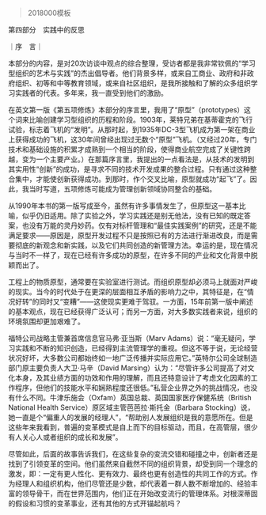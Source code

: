 # 
> 2018000模板


第四部分　实践中的反思





｜序　言｜


本部分的内容，是对20次访谈中观点的综合整理，受访者都是我非常钦佩的“学习型组织的艺术与实践”的杰出倡导者。他们背景多样，或来自工商业、政府和非政府组织、初等和中等教育领域，或来自社区组织，是我所接触和了解的众多组织学习实践者的代表。多年来，我一直受到他们的激励。

在英文第一版《第五项修炼》本部分的序言里，我用了“原型”（prototypes）这个词来比喻创建学习型组织的历程和阶段。1903年，莱特兄弟在基蒂霍克的飞行试验，标志着飞机的“发明”。从那时起，到1935年DC-3型飞机成为第一架在商业上获得成功的飞机，这30年间曾经出现过无数个“原型”飞机。（又经过20年，专门技术和基础设施的积累才成熟到一个相当的阶段，使得商业航空完成了关键性跨越，变为一个主要产业。）在那篇序言里，我提出的一点看法是，从技术的发明到其实用性“创新”的成功，是寻求不同的技术开发成果的整合过程。只有通过这种整合集中，才能使创新获得成功。到那时，作个交叉比喻，原型就成功“起飞”了。因此，我当时写道，五项修炼可能成为管理创新领域协同整合的基础。

从1990年本书的第一版写成至今，虽然有许多事情发生了，但原型这一基本比喻，似乎仍旧适用。除了实验之外，学习实践还是别无他法，没有已知的既定答案，也没有万能的灵丹妙药。仅有对标杆管理和“最佳实践案例”的研究，还是不能满足要求——原因是，原型开发过程不只是按照已有的方法进行渐进改良，而是需要彻底的新观念和新实践，以及它们共同创造的新管理方法。幸运的是，现在情况与当时不一样了，现在已经有许多成功的原型，在许多不同的产业和文化背景中脱颖而出了。

工程上的物质原型，通常要在实验室进行测试。而组织原型却必须马上就面对严峻的现实。当今的时代处于在更深的层面相互矛盾的影响力之中，其特征是，在“情况好转”的同时又“变糟”——这使现实更难于驾驭。一方面，15年前第一版中阐述的基本观点，现在已经获得广泛认可；而另一方面，对大多数实践者来说，组织的环境氛围却更加艰难了。

福特公司战略主管兼首席信息官马弗·亚当斯（Marv Adams）说：“毫无疑问，学习实践和不断的知识创造，已经得到主流管理学的重视。但这不等于说，无论经营状况好坏，大多数公司都始终如一地广泛传播并实际应用它。”英特尔公司全球制造部门原主要负责人大卫·马辛（David Marsing）认为：“尽管许多公司提高了对文化本身，及其业绩方面的功效和作用的理解，而且还特意设计了考虑文化因素的工作程序，但他们的技能水平和娴熟程度还很低。”私营企业界之外的挑战情况，也没有什么不同。牛津乐施会（Oxfam）英国总裁、英国国家医疗保健系统（British National Health Service）原区域主管芭芭拉·斯托金（Barbara Stocking）说，她一直是个“偏重人的发展的经理人”，“帮助别人发展组织是我的意愿所在。但是这些年来我看到，普遍的变革模式是自上而下的目标驱动，而且，在高管层，很少有人关心人或者组织的成长和发展”。

尽管如此，后面的故事告诉我们，在这些复杂的变流交错和碰撞之中，创新者还是找到了引领变革的空间。他们虽然来自截然不同的组织背景，却受到同一个理念的激发，即：一定有更人性化、更有效力、最终也更有创造性的共同工作的方式。作为经理人和组织机构，他们尽管还是少数，却代表着一群人数不断增加的、经验丰富的领导骨干，而在世界范围内，他们正在开始改变流行的管理体系。对根深蒂固的假设和习惯的变革事业，还有其他的方式开锚起航吗？




